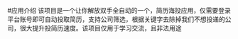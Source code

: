 #应用介绍
该项目是一个让你解放双手全自动的一个，简历海投应用，仅需要登录平台账号即可自动投取简历，支持公司筛选，根据关键字去除掉我们不想投递的公司，很大提升投简历速度。该项目仅用于学习交流，且非法用途
